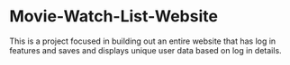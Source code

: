 # Movie-Watch-List-Website

This is a project focused in building out an entire website that has log in features and saves and displays unique user data based on log in details.